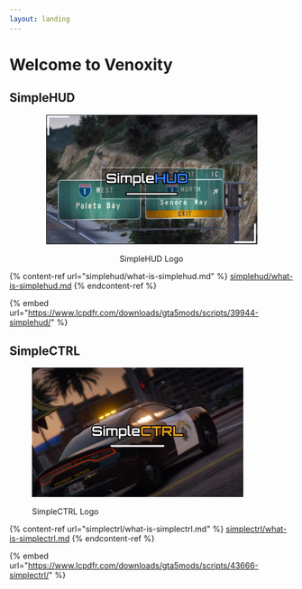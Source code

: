 ```yaml
---
layout: landing
---
```


# Welcome to Venoxity

## SimpleHUD

<div align="center">

<figure><img src=".gitbook/assets/image_2023-04-28_174935121.png.a339513be333463bfae5c94287c66183.png" alt="" width="375"><figcaption><p>SimpleHUD Logo</p></figcaption></figure>

</div>

{% content-ref url="simplehud/what-is-simplehud.md" %}
[simplehud/what-is-simplehud.md](<simplehud/what-is-simplehud.md>)
{% endcontent-ref %}

{% embed url="https://www.lcpdfr.com/downloads/gta5mods/scripts/39944-simplehud/" %}

## SimpleCTRL

<div align="left">

<figure><img src=".gitbook/assets/SimpleCTRL.png.c1e936663412e529701b91feb7c13559 (1).png" alt="" width="375"><figcaption><p>SimpleCTRL Logo</p></figcaption></figure>

</div>

{% content-ref url="simplectrl/what-is-simplectrl.md" %}
[simplectrl/what-is-simplectrl.md](<simplectrl/what-is-simplectrl.md>)
{% endcontent-ref %}

{% embed url="https://www.lcpdfr.com/downloads/gta5mods/scripts/43666-simplectrl/" %}
